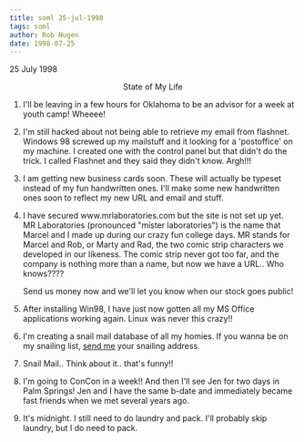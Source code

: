 ```yaml
---
title: soml 25-jul-1998
tags: soml
author: Rob Nugen
date: 1998-07-25
---
```


<title>State of My Life Address</title>

<p class=date>25 July 1998</p>

<p><center>State of My Life</center>

<ol>

<p><li>I'll be leaving in a few hours for Oklahoma to be an advisor for a week at youth camp!  Wheeee!</li>

<p><li>I'm still hacked about not being able to retrieve my email from flashnet.  Windows 98 screwed up my mailstuff and it looking for a 'postoffice' on my machine.  I created one with the control panel but that didn't do the trick.  I called Flashnet and they said they didn't know.  Argh!!!</li>

<p><li>I am getting new business cards soon.  These will actually be typeset instead of my fun handwritten ones.  I'll make some new handwritten ones soon to reflect my new URL and email and stuff.</li>

<p><li>I have secured www.mrlaboratories.com but the site is not set up yet.
<br>MR Laboratories (pronounced "mister laboratories") is the name that Marcel and I made up during our crazy fun college days. MR stands for Marcel and Rob, or Marty and Rad, the two comic strip characters we developed in our likeness.  The comic strip never got too far, and the company is nothing more than a name, but now we have a URL..  Who knows????

<p>Send us money now and we'll let you know when our stock goes public!</li>

<p><li>After installing Win98, I have just now gotten all my MS Office applications working again.  Linux was never this crazy!!</li>

<p><li>I'm creating a snail mail database of all my homies.  If you wanna be on my snailing list, <a href=mailto:thunderrabbitATcheerfulDOTcom>send me</a> your snailing address.</li>

<p><li>Snail Mail..  Think about it.. that's funny!!</li>

<p><li>I'm going to ConCon in a week!! And then I'll see Jen for two days in Palm Springs!  Jen and I have the same b-date and immediately became fast friends when we met several years ago.</li>

<p><li>It's midnight. I still need to do laundry and pack.  I'll probably skip laundry, but I do need to pack.</li>

</ol>
</p>
